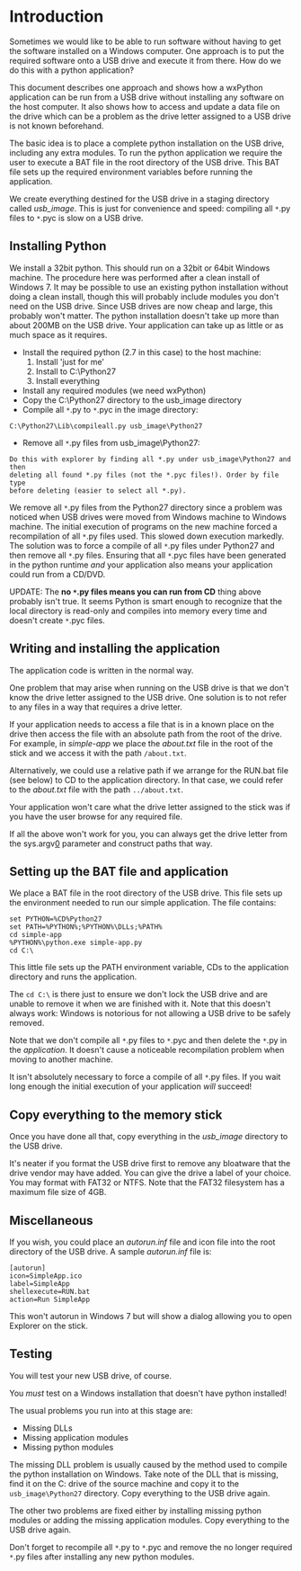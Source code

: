 # Introduction #

Sometimes we would like to be able to run software without having
to get the software installed on a Windows computer.  One approach
is to put the required software onto a USB drive and execute it
from there.  How do we do this with a python application?

This document describes one approach and shows how a wxPython
application can be run from a USB drive without installing any
software on the host computer.  It also shows how to access and
update a data file on the drive which can be a problem as the
drive letter assigned to a USB drive is not known beforehand.

The basic idea is to place a complete python installation on the
USB drive, including any extra modules.  To run the python
application we require the user to execute a BAT file in the root
directory of the USB drive.  This BAT file sets up the required
environment variables before running the application.

We create everything destined for the USB drive in a staging
directory called _usb\_image_.  This is just for convenience and
speed: compiling all `*`.py files to `*`.pyc is slow on a USB drive.

## Installing Python ##

We install a 32bit python.  This should run on a 32bit or 64bit
Windows machine.  The procedure here was performed after a clean
install of Windows 7.  It may be possible to use an existing python
installation without doing a clean install, though this will probably
include modules you don't need on the USB drive.  Since USB drives
are now cheap and large, this probably won't matter.  The
python installation doesn't take up more than about 200MB on the USB
drive. Your application can take up as little or as much space as it
requires.

  * Install the required python (2.7 in this case) to the host machine:
    1. Install 'just for me'
    1. Install to C:\Python27
    1. Install everything
  * Install any required modules (we need wxPython)
  * Copy the C:\Python27 directory to the usb\_image directory
  * Compile all `*`.py to `*`.pyc in the image directory:
```
C:\Python27\Lib\compileall.py usb_image\Python27
```
  * Remove all `*`.py files from usb\_image\Python27:
```
Do this with explorer by finding all *.py under usb_image\Python27 and then
deleting all found *.py files (not the *.pyc files!). Order by file type
before deleting (easier to select all *.py).
```


We remove all `*`.py files from the Python27 directory since a problem
was noticed when USB drives were moved from Windows machine to
Windows machine.  The initial execution of programs on the new machine
forced a recompilation of all `*`.py files used.  This slowed down
execution markedly.  The solution was to force a compile of all `*`.py
files under Python27 and then remove all `*`.py files.  Ensuring that
all `*`.pyc files have been generated in the python runtime _and_ your
application also means your application could run from a CD/DVD.

UPDATE: The **no `*`.py files means you can run from CD** thing above probably isn't true.  It seems Python is smart enough to recognize that the local directory is read-only and compiles into memory every time and doesn't create `*`.pyc files.

## Writing and installing the application ##

The application code is written in the normal way.

One problem that may arise when running on the USB drive is that we
don't know the drive letter assigned to the USB drive.  One solution
is to not refer to any files in a way that requires a drive letter.

If your application needs to access a file that is in a known place on
the drive then access the file with an absolute path from the root of
the drive.  For example, in _simple-app_ we place the _about.txt_ file
in the root of the stick and we access it with the path `/about.txt`.

Alternatively, we could use a relative path if we arrange for the RUN.bat
file (see below) to CD to the application directory.  In that case, we
could refer to the _about.txt_ file with the path `../about.txt`.

Your application won't care what the drive letter assigned to the stick
was if you have the user browse for any required file.

If all the above won't work for you, you can always get the drive letter
from the sys.argv[0](0.md) parameter and construct paths that way.

## Setting up the BAT file and application ##

We place a BAT file in the root directory of the USB drive.  This file
sets up the environment needed to run our simple application.  The file
contains:
```
set PYTHON=%CD%Python27
set PATH=%PYTHON%;%PYTHON%\DLLs;%PATH%
cd simple-app
%PYTHON%\python.exe simple-app.py
cd C:\
```

This little file sets up the PATH environment variable, CDs to the application
directory and runs the application.

The `cd C:\` is there just to ensure we don't lock the USB drive and are
unable to remove it when we are finished with it.  Note that this doesn't
always work: Windows is notorious for not allowing a USB drive to be safely
removed.

Note that we don't compile all `*`.py files to `*`.pyc and then delete the
`*`.py in the _application_.  It doesn't cause a noticeable recompilation
problem when moving to another machine.

It isn't absolutely necessary to force a compile of all `*`.py files.  If you
wait long enough the initial execution of your application _will_ succeed!

## Copy everything to the memory stick ##

Once you have done all that, copy everything in the _usb\_image_ directory to
the USB drive.

It's neater if you format the USB drive first to remove any bloatware
that the drive vendor may have added.  You can give the drive a label of
your choice.  You may format with FAT32 or NTFS.  Note that the FAT32 filesystem
has a maximum file size of 4GB.

## Miscellaneous ##

If you wish, you could place an _autorun.inf_ file and icon file into the
root directory of the USB drive.  A sample _autorun.inf_ file is:
```
[autorun]
icon=SimpleApp.ico
label=SimpleApp
shellexecute=RUN.bat
action=Run SimpleApp
```

This won't autorun in Windows 7 but will show a dialog allowing you to
open Explorer on the stick.

## Testing ##

You will test your new USB drive, of course.

You _must_ test on a Windows installation that doesn't have python installed!

The usual problems you run into at this stage are:
  * Missing DLLs
  * Missing application modules
  * Missing python modules

The missing DLL problem is usually caused by the method used to compile the
python installation on Windows.  Take note of the DLL that is missing, find
it on the C: drive of the source machine and copy it to the `usb_image\Python27`
directory.  Copy everything to the USB drive again.

The other two problems are fixed either by installing missing python modules
or adding the missing application modules.  Copy everything to the USB drive again.

Don't forget to recompile all `*`.py to `*`.pyc and remove the no longer required
`*`.py files after installing any new python modules.